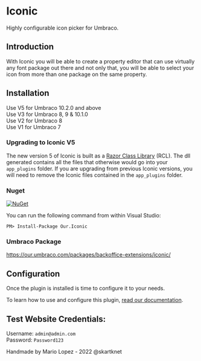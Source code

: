 # Iconic
Highly configurable icon picker for Umbraco.

## Introduction
With Iconic you will be able to create a property editor that can use virtually any font package out there and not only that, you will  be able to select your icon from more than one package on the same property.

## Installation

Use V5 for Umbraco 10.2.0 and above\
Use V3 for Umbraco 8, 9 & 10.1.0\
Use V2 for Umbraco 8\
Use V1 for Umbraco 7

### Upgrading to Iconic V5
The new version 5 of Iconic is built as a <a href="https://learn.microsoft.com/en-us/aspnet/core/razor-pages/ui-class?view=aspnetcore-6.0&tabs=visual-studio" target="_blank">Razor Class Library</a> (RCL). The dll generated contains all the files that otherwise would go into your `app_plugins` folder.
If you are upgrading from previous Iconic versions, you will need to remove the Iconic files contained in the `app_plugins` folder.



### Nuget
[![NuGet](https://buildstats.info/nuget/Our.Iconic)](https://www.nuget.org/packages/Our.Iconic/)

You can run the following command from within Visual Studio:

    PM> Install-Package Our.Iconic

### Umbraco Package
https://our.umbraco.com/packages/backoffice-extensions/iconic/


## Configuration
Once the plugin is installed is time to configure it to your needs.

To learn how to use and configure this plugin, [read our documentation](Documentation).


## Test Website Credentials:

Username: `admin@admin.com`\
Password: `Password123`


Handmade by Mario Lopez - 2022 @skartknet
